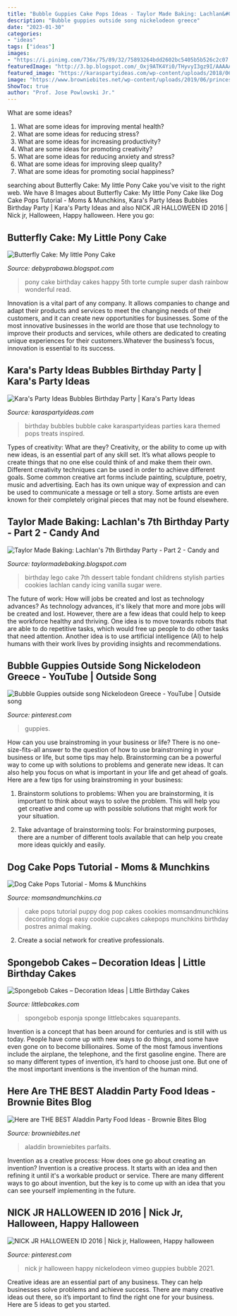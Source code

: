 ```yaml
---
title: "Bubble Guppies Cake Pops Ideas - Taylor Made Baking: Lachlan&#039;s 7th Birthday Party"
description: "Bubble guppies outside song nickelodeon greece"
date: "2023-01-30"
categories:
- "ideas"
tags: ["ideas"]
images:
- "https://i.pinimg.com/736x/75/89/32/75893264bdd2602bc5405b5b526c2c07.jpg"
featuredImage: "http://3.bp.blogspot.com/_Oxj9ATK4Yi0/THyvyI3gz9I/AAAAAAAAAXo/RAi5rc2W2Qg/s1600/Lego+Birthday+Cake.JPG"
featured_image: "https://karaspartyideas.com/wp-content/uploads/2018/06/Bubbles-Birthday-Party-via-Karas-Party-Ideas-KarasPartyIdeas.com5_.jpg"
image: "https://www.browniebites.net/wp-content/uploads/2019/06/princess-jasmine-parfaits.jpg"
ShowToc: true
author: "Prof. Jose Powlowski Jr."
---
```



What are some ideas?
1. What are some ideas for improving mental health? 
2. What are some ideas for reducing stress? 
3. What are some ideas for increasing productivity? 
4. What are some ideas for promoting creativity?
5. What are some ideas for reducing anxiety and stress? 
6. What are some ideas for improving sleep quality?
7. What are some ideas for promoting social happiness?

	

		
searching about Butterfly Cake: My little Pony Cake you've visit to the right web. We have 8 Images about Butterfly Cake: My little Pony Cake like Dog Cake Pops Tutorial - Moms &amp; Munchkins, Kara&#039;s Party Ideas Bubbles Birthday Party | Kara&#039;s Party Ideas and also NICK JR HALLOWEEN ID 2016 | Nick jr, Halloween, Happy halloween. Here you go:
		
    
## Butterfly Cake: My Little Pony Cake

<img loading=lazy src="http://2.bp.blogspot.com/-ruvhI2iRC-k/UUaTKhb6EWI/AAAAAAAAKy4/hpSESuDHfig/s1600/DSC07698.JPG" onerror="this.onerror=null;this.src='https://tse2.mm.bing.net/th?id=OIP.eo5LHZBLL4kfTYjFwVZHOwHaKg&amp;pid=15.1';" alt="Butterfly Cake: My little Pony Cake">

_Source: debyprabawa.blogspot.com_

>pony cake birthday cakes happy 5th torte cumple super dash rainbow wonderful read. 

	

Innovation is a vital part of any company. It allows companies to change and adapt their products and services to meet the changing needs of their customers, and it can create new opportunities for businesses. Some of the most innovative businesses in the world are those that use technology to improve their products and services, while others are dedicated to creating unique experiences for their customers.Whatever the business’s focus, innovation is essential to its success.

    
## Kara&#039;s Party Ideas Bubbles Birthday Party | Kara&#039;s Party Ideas

<img loading=lazy src="https://karaspartyideas.com/wp-content/uploads/2018/06/Bubbles-Birthday-Party-via-Karas-Party-Ideas-KarasPartyIdeas.com5_.jpg" onerror="this.onerror=null;this.src='https://tse1.mm.bing.net/th?id=OIP.uekT6KhZ1TyCmtqCAmyJ_QHaJ3&amp;pid=15.1';" alt="Kara&#039;s Party Ideas Bubbles Birthday Party | Kara&#039;s Party Ideas">

_Source: karaspartyideas.com_

>birthday bubbles bubble cake karaspartyideas parties kara themed pops treats inspired. 

	

Types of creativity: What are they?
Creativity, or the ability to come up with new ideas, is an essential part of any skill set. It’s what allows people to create things that no one else could think of and make them their own. Different creativity techniques can be used in order to achieve different goals.
Some common creative art forms include painting, sculpture, poetry, music and advertising. Each has its own unique way of expression and can be used to communicate a message or tell a story. Some artists are even known for their completely original pieces that may not be found elsewhere.

    
## Taylor Made Baking: Lachlan&#039;s 7th Birthday Party - Part 2 - Candy And

<img loading=lazy src="http://3.bp.blogspot.com/_Oxj9ATK4Yi0/THyvyI3gz9I/AAAAAAAAAXo/RAi5rc2W2Qg/s1600/Lego+Birthday+Cake.JPG" onerror="this.onerror=null;this.src='https://tse1.mm.bing.net/th?id=OIP.kJSThCH8SFskUdCOTRvlIAHaJ4&amp;pid=15.1';" alt="Taylor Made Baking: Lachlan&#039;s 7th Birthday Party - Part 2 - Candy and">

_Source: taylormadebaking.blogspot.com_

>birthday lego cake 7th dessert table fondant childrens stylish parties cookies lachlan candy icing vanilla sugar were. 

	

The future of work: How will jobs be created and lost as technology advances?
As technology advances, it's likely that more and more jobs will be created and lost. However, there are a few ideas that could help to keep the workforce healthy and thriving. One idea is to move towards robots that are able to do repetitive tasks, which would free up people to do other tasks that need attention. Another idea is to use artificial intelligence (AI) to help humans with their work lives by providing insights and recommendations.

    
## Bubble Guppies Outside Song Nickelodeon Greece - YouTube | Outside Song

<img loading=lazy src="https://i.pinimg.com/736x/75/89/32/75893264bdd2602bc5405b5b526c2c07.jpg" onerror="this.onerror=null;this.src='https://tse1.mm.bing.net/th?id=OIP.TgpjaeyJ57ocH9GMehcrDQHaEK&amp;pid=15.1';" alt="Bubble Guppies outside song Nickelodeon Greece - YouTube | Outside song">

_Source: pinterest.com_

>guppies. 

	

How can you use brainstroming in your business or life?
There is no one-size-fits-all answer to the question of how to use brainstroming in your business or life, but some tips may help. Brainstorming can be a powerful way to come up with solutions to problems and generate new ideas. It can also help you focus on what is important in your life and get ahead of goals. Here are a few tips for using brainstroming in your business: 
1. Brainstorm solutions to problems: When you are brainstorming, it is important to think about ways to solve the problem. This will help you get creative and come up with possible solutions that might work for your situation. 

2. Take advantage of brainstorming tools: For brainstorming purposes, there are a number of different tools available that can help you create more ideas quickly and easily.

    
## Dog Cake Pops Tutorial - Moms &amp; Munchkins

<img loading=lazy src="https://www.momsandmunchkins.ca/wp-content/uploads/2014/07/puppy-cake-pop.jpg" onerror="this.onerror=null;this.src='https://tse4.mm.bing.net/th?id=OIP.FJFq7MlCW-swIjsVeJmFgAHaOo&amp;pid=15.1';" alt="Dog Cake Pops Tutorial - Moms &amp; Munchkins">

_Source: momsandmunchkins.ca_

>cake pops tutorial puppy dog pop cakes cookies momsandmunchkins decorating dogs easy cookie cupcakes cakepops munchkins birthday postres animal making. 

	

2. Create a social network for creative professionals. 

    
## Spongebob Cakes – Decoration Ideas | Little Birthday Cakes

<img loading=lazy src="https://www.littlebcakes.com/wp-content/uploads/2013/08/Spongebob-Cake-Ideas.jpg" onerror="this.onerror=null;this.src='https://tse3.mm.bing.net/th?id=OIP.fguOvOENp4oWzCkgW_DOtAHaHa&amp;pid=15.1';" alt="Spongebob Cakes – Decoration Ideas | Little Birthday Cakes">

_Source: littlebcakes.com_

>spongebob esponja sponge littlebcakes squarepants. 

	

Invention is a concept that has been around for centuries and is still with us today. People have come up with new ways to do things, and some have even gone on to become billionaires. Some of the most famous inventions include the airplane, the telephone, and the first gasoline engine. There are so many different types of invention, it’s hard to choose just one. But one of the most important inventions is the invention of the human mind.

    
## Here Are THE BEST Aladdin Party Food Ideas - Brownie Bites Blog

<img loading=lazy src="https://www.browniebites.net/wp-content/uploads/2019/06/princess-jasmine-parfaits.jpg" onerror="this.onerror=null;this.src='https://tse2.mm.bing.net/th?id=OIP.LcStd8xWhOKVN50PYVT8wgAAAA&amp;pid=15.1';" alt="Here are THE BEST Aladdin Party Food Ideas - Brownie Bites Blog">

_Source: browniebites.net_

>aladdin browniebites parfaits. 

	

Invention as a creative process: How does one go about creating an invention?
Invention is a creative process. It starts with an idea and then refining it until it's a workable product or service. There are many different ways to go about invention, but the key is to come up with an idea that you can see yourself implementing in the future.

    
## NICK JR HALLOWEEN ID 2016 | Nick Jr, Halloween, Happy Halloween

<img loading=lazy src="https://i.pinimg.com/originals/ea/eb/bb/eaebbbd9d0d63a1d3ae1ad91f1c103af.jpg" onerror="this.onerror=null;this.src='https://tse1.mm.bing.net/th?id=OIP.x8slKSlRSC4EJEWWsITS2gHaEK&amp;pid=15.1';" alt="NICK JR HALLOWEEN ID 2016 | Nick jr, Halloween, Happy halloween">

_Source: pinterest.com_

>nick jr halloween happy nickelodeon vimeo guppies bubble 2021. 

	

Creative ideas are an essential part of any business. They can help businesses solve problems and achieve success. There are many creative ideas out there, so it’s important to find the right one for your business. Here are 5 ideas to get you started.

